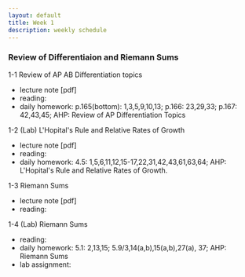 ```yaml
---
layout: default
title: Week 1
description: weekly schedule
--- 
```

### Review of Differentiaion and Riemann Sums

1-1 Review of AP AB Differentiation topics  
* lecture note [pdf] <br>  
* reading:   <br>
* daily homework: p.165(bottom): 1,3,5,9,10,13; p.166: 23,29,33; p.167: 42,43,45; AHP: Review of AP Differentiation Topics  <br>

1-2 (Lab) L'Hopital's Rule and Relative Rates of Growth   
* lecture note [pdf]  <br>
* reading:   <br>
* daily homework: 4.5: 1,5,6,11,12,15-17,22,31,42,43,61,63,64; AHP: L'Hopital's Rule and Relative Rates of Growth.  <br>

1-3 Riemann Sums
* lecture note [pdf]   <br>
* reading:  <br>

1-4 (Lab) Riemann Sums  
* reading:   <br>
* daily homework: 5.1: 2,13,15; 5.9/3,14(a,b),15(a,b),27(a), 37; AHP: Riemann Sums   <br>
* lab assignment:   

